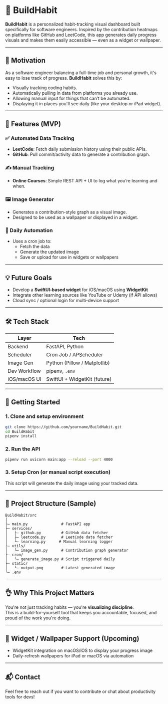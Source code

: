 # 🧱 BuildHabit

**BuildHabit** is a personalized habit-tracking visual dashboard built specifically for software engineers. Inspired by the contribution heatmaps on platforms like GitHub and LeetCode, this app generates daily progress visuals and makes them easily accessible — even as a widget or wallpaper.

---

## 📌 Motivation

As a software engineer balancing a full-time job and personal growth, it's easy to lose track of progress. 
**BuildHabit** solves this by:
- Visually tracking coding habits.
- Automatically pulling in data from platforms you already use.
- Allowing manual input for things that can’t be automated.
- Displaying it in places you'll see daily (like your desktop or iPad widget).

---

## 💠 Features (MVP)

### ✅ Automated Data Tracking
- **LeetCode**: Fetch daily submission history using their public APIs.
- **GitHub**: Pull commit/activity data to generate a contribution graph.

### ✍️ Manual Tracking
- **Online Courses**: Simple REST API + UI to log what you’re learning and when.

### 🖼 Image Generator
- Generates a contribution-style graph as a visual image.
- Designed to be used as a wallpaper or displayed in a widget.

### 🤭 Daily Automation
- Uses a cron job to:
  - Fetch the data
  - Generate the updated image
  - Save or upload for use in widgets or wallpapers

---

## 💡 Future Goals
- Develop a **SwiftUI-based widget** for iOS/macOS using **WidgetKit**
- Integrate other learning sources like YouTube or Udemy (if API allows)
- Cloud sync / optional login for multi-device support

---

## 🛠 Tech Stack

| Layer         | Tech                        |
|--------------|-----------------------------|
| Backend       | FastAPI, Python             |
| Scheduler     | Cron Job / APScheduler      |
| Image Gen     | Python (Pillow / Matplotlib)|
| Dev Workflow  | pipenv, `.env`              |
| iOS/macOS UI  | SwiftUI + WidgetKit (future)|

---

## 🚀 Getting Started

### 1. Clone and setup environment
```bash
git clone https://github.com/yourname/BuildHabit.git
cd BuildHabit
pipenv install
```

### 2. Run the API
```bash
pipenv run uvicorn main:app --reload --port 4000
```

### 3. Setup Cron (or manual script execution)
This script will generate the daily image using your tracked data.

---

## 📂 Project Structure (Sample)

```
BuildHabit/src
│
├— main.py               # FastAPI app
├— services/
│   ├— github.py         # GitHub data fetcher
│   ├— leetcode.py       # LeetCode data fetcher
│   └— learning.py      # Manual learning logger
├— utils/
│   └— image_gen.py      # Contribution graph generator
├— cron/
│   └— generate_image.py # Script triggered daily
├— static/
│   └— output.png        # Latest generated image
└— .env
```

---

## 👌 Why This Project Matters

You're not just tracking habits — you're **visualizing discipline**.  
This is a build-for-yourself tool that keeps you accountable, focused, and proud of the work you're doing.

---

## 📱 Widget / Wallpaper Support (Upcoming)

- WidgetKit integration on macOS/iOS to display your progress image
- Daily-refresh wallpapers for iPad or macOS via automation

---

## 📬 Contact

Feel free to reach out if you want to contribute or chat about productivity tools for devs!

